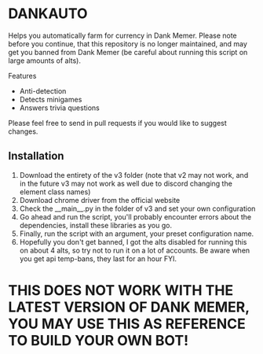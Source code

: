 # DANKAUTO
Helps you automatically farm for currency in Dank Memer. Please note before you continue, that this repository is no longer maintained, and may get you banned from Dank Memer (be careful about running this script on large amounts of alts).

Features
- Anti-detection
- Detects minigames
- Answers trivia questions

Please feel free to send in pull requests if you would like to suggest changes.

## Installation
1. Download the entirety of the v3 folder (note that v2 may not work, and in the future v3 may not work as well due to discord changing the element class names)
2. Download chrome driver from the official website
3. Check the \_\_main\_\_.py in the folder of v3 and set your own configuration
4. Go ahead and run the script, you'll probably encounter errors about the dependencies, install these libraries as you go.
5. Finally, run the script with an argument, your preset configuration name.
6. Hopefully you don't get banned, I got the alts disabled for running this on about 4 alts, so try not to run it on a lot of accounts. Be aware when you get api temp-bans, they last for an hour FYI.

# THIS DOES NOT WORK WITH THE LATEST VERSION OF DANK MEMER, YOU MAY USE THIS AS REFERENCE TO BUILD YOUR OWN BOT!
